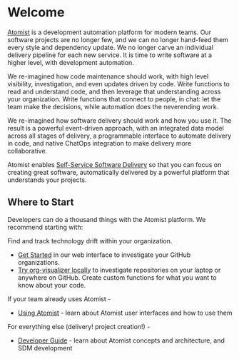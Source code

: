 # Welcome

[Atomist][www] is a development automation platform for modern teams. Our software projects
are no longer few, and we can no longer hand-feed them every style and dependency update. 
We no longer carve an individual delivery pipeline for each new service. It is time to write
software at a higher level, with development automation.

We re-imagined how code maintenance should work, with high level visibility, investigation,
 and even updates driven by code. Write functions to read and understand code, and then
 leverage that understanding across your organization.
 Write functions that connect to people, in chat:
 let the team make the decisions, while automation does the neverending work.

We re-imagined how software delivery should work and how you use it. The result
is a powerful event-driven approach, with an integrated data model across all
stages of delivery, a programmable interface to automate delivery in code, and
native ChatOps integration to make delivery more collaborative.

Atomist enables [Self-Service Software Delivery][sssd] so that you can focus on
creating great software, automatically delivered by a powerful platform that
understands your projects.

## Where to Start

Developers can do a thousand things with the Atomist platform. We recommend starting with:

Find and track technology drift within your organization.

* [Get Started][getting-started] in our web interface to investigate your GitHub organizations.
* [Try org-visualizer locally][quick-start] to investigate repositories on your laptop or anywhere on GitHub. Create custom functions for what you want to know about your code.

If your team already uses Atomist -

* [Using Atomist][user] - learn about Atomist user interfaces and how to use them

For everything else (delivery! project creation!) -

* [Developer Guide][dev-guide] - learn about Atomist concepts and architecture, and SDM development

[www]: https://atomist.com/ (Atomist)
[sssd]: https://atomist.com/ (Self-Service Software Delivery)
[getting-started]: getting-started.md (Atomist Getting Started)
[user]: user (Atomist User Guide)
[quick-start]: quick-start.md (Atomist Developer Quick Start)
[dev-guide]: developer (Atomist Developer Guide)
